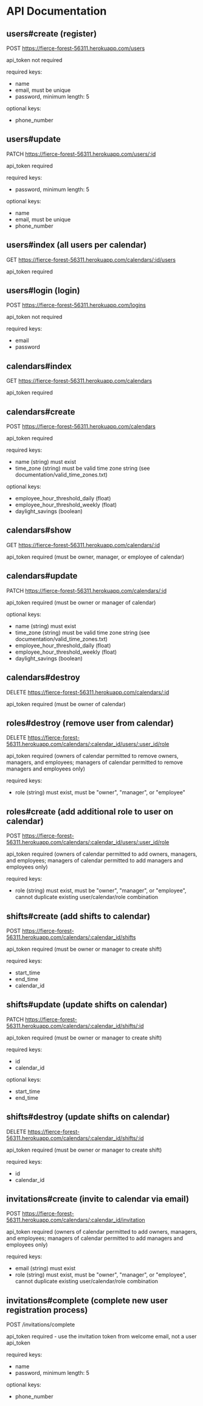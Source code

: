 # API Documentation

## users#create (register)

POST https://fierce-forest-56311.herokuapp.com/users

api_token not required

required keys:
* name
* email, must be unique
* password, minimum length: 5

optional keys:
* phone_number



## users#update

PATCH https://fierce-forest-56311.herokuapp.com/users/:id

api_token required

required keys:
* password, minimum length: 5

optional keys:
* name
* email, must be unique
* phone_number


## users#index (all users per calendar)

GET https://fierce-forest-56311.herokuapp.com/calendars/:id/users

api_token required



## users#login (login)

POST https://fierce-forest-56311.herokuapp.com/logins

api_token not required

required keys:
* email
* password


## calendars#index

GET https://fierce-forest-56311.herokuapp.com/calendars

api_token required


## calendars#create

POST	https://fierce-forest-56311.herokuapp.com/calendars

api_token required

required keys:
* name (string) must exist
* time_zone (string) must be valid time zone string (see documentation/valid_time_zones.txt)

optional keys:
* employee_hour_threshold_daily (float)
* employee_hour_threshold_weekly (float)
* daylight_savings (boolean)


## calendars#show

GET	https://fierce-forest-56311.herokuapp.com/calendars/:id

api_token required (must be owner, manager, or employee of calendar)


## calendars#update
PATCH	https://fierce-forest-56311.herokuapp.com/calendars/:id

api_token required (must be owner or manager of calendar)

optional keys:
* name (string) must exist
* time_zone (string) must be valid time zone string (see documentation/valid_time_zones.txt)
* employee_hour_threshold_daily (float)
* employee_hour_threshold_weekly (float)
* daylight_savings (boolean)


## calendars#destroy
DELETE	https://fierce-forest-56311.herokuapp.com/calendars/:id

api_token required (must be owner of calendar)


## roles#destroy (remove user from calendar)
DELETE	https://fierce-forest-56311.herokuapp.com/calendars/:calendar_id/users/:user_id/role

api_token required (owners of calendar permitted to remove owners, managers, and employees; managers of calendar permitted to remove managers and employees only)

required keys:
* role (string) must exist, must be "owner", "manager", or "employee"


## roles#create (add additional role to user on calendar)
POST	https://fierce-forest-56311.herokuapp.com/calendars/:calendar_id/users/:user_id/role

api_token required (owners of calendar permitted to add owners, managers, and employees; managers of calendar permitted to add managers and employees only)

required keys:
* role (string) must exist, must be "owner", "manager", or "employee", cannot duplicate existing user/calendar/role combination



## shifts#create (add shifts to calendar)
POST    https://fierce-forest-56311.herokuapp.com/calendars/:calendar_id/shifts

api_token required (must be owner or manager to create shift)

required keys:
* start_time
* end_time
* calendar_id


## shifts#update (update shifts on calendar)
PATCH    https://fierce-forest-56311.herokuapp.com/calendars/:calendar_id/shifts/:id

api_token required (must be owner or manager to create shift)

required keys:
* id
* calendar_id

optional keys:
* start_time
* end_time


## shifts#destroy (update shifts on calendar)
DELETE    https://fierce-forest-56311.herokuapp.com/calendars/:calendar_id/shifts/:id

api_token required (must be owner or manager to create shift)

required keys:
* id
* calendar_id

## invitations#create (invite to calendar via email)
POST	https://fierce-forest-56311.herokuapp.com/calendars/:calendar_id/invitation	

api_token required (owners of calendar permitted to add owners, managers, and employees; managers of calendar permitted to add managers and employees only)

required keys:
* email (string) must exist
* role (string) must exist, must be "owner", "manager", or "employee", cannot duplicate existing user/calendar/role combination


## invitations#complete (complete new user registration process)
POST	/invitations/complete

api_token required - use the invitation token from welcome email, not a user api_token

required keys:
* name
* password, minimum length: 5

optional keys:
* phone_number

